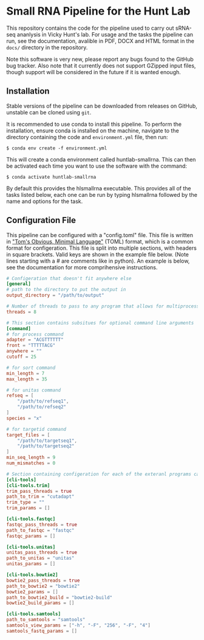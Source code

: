# Small RNA Pipeline for the Hunt Lab

This repository contains the code for the pipeline used to carry out sRNA-seq ananlysis in Vicky Hunt's lab. For usage and the tasks the pipeline can run, see the documentation, avalible in PDF, DOCX and HTML format in the `docs/` directory in the repository. 

Note this software is very new, please report any bugs found to the GitHub bug tracker. Also note that it currently does not support GZipped input files, though support will be considered in the future if it is wanted enough.

## Installation

Stable versions of the pipeline can be downloaded from releases on GitHub, unstable can be cloned using `git`.

It is recommended to use conda to install this pipeline. To perform the installation, ensure conda is installed on the machine, navigate to the directory containing the code and `environment.yml` file, then run:

```
$ conda env create -f environment.yml
```

This will create a conda environment called huntlab-smallrna. This can then be activated each time you want to use the software with the command:

```
$ conda activate huntlab-smallrna
```

By default this provides the hlsmallrna executable. This provides all of the tasks listed below, each one can be run by typing hlsmallrna followed by the name and options for the task.


## Configuration File

This pipeline can be configured with a "config.toml" file. This file is written in ["Tom's Obvious, Minimal Language"](https://toml.io/en/) (TOML) format, which is a common format for configeration. This file is split into multiple sections, with headers in square brackets. Valid keys are shown in the example file below. (Note lines starting with a # are comments like in python). An example is below, see the documentation for more comprihensive instructions.

```toml
# Configeration that doesn't fit anywhere else
[general]
# path to the directory to put the output in
output_directory = "/path/to/output"

# Number of threads to pass to any program that allows for multiprocessing
threads = 8

# This section contains subsitues for optional command line arguments
[command]
# for process command
adapter = "ACGTTTTTT"
front = "TTTTTACG"
anywhere = ""
cutoff = 25

# for sort command
min_length = 7
max_length = 35

# for unitas command
refseq = [
    "/path/to/refseq1",
    "/path/to/refseq2"
]
species = "x"

# for targetid command
target_files = [
    "/path/to/targetseq1",
    "/path/to/targetseq2"
]
min_seq_length = 9
num_mismatches = 0

# Section containing configeration for each of the exteranl programs called while in use
[cli-tools]
[cli-tools.trim]
trim_pass_threads = true
path_to_trim = "cutadapt"
trim_type = ""
trim_params = []

[cli-tools.fastqc]
fastqc_pass_threads = true
path_to_fastqc = "fastqc"
fastqc_params = []

[cli-tools.unitas]
unitas_pass_threads = true
path_to_unitas = "unitas"
unitas_params = []

[cli-tools.bowtie2]
bowtie2_pass_threads = true
path_to_bowtie2 = "bowtie2"
bowtie2_params = []
path_to_bowtie2_build = "bowtie2-build"
bowtie2_build_params = []

[cli-tools.samtools]
path_to_samtools = "samtools"
samtools_view_params = ["-h", "-F", "256", "-F", "4"]
samtools_fastq_params = []
```